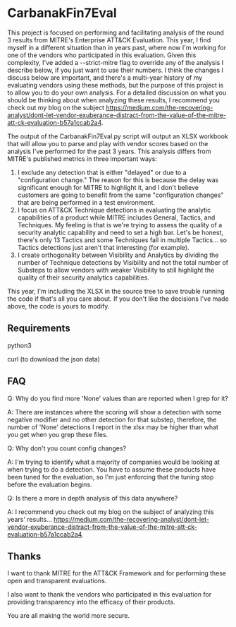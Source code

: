 # CarbanakFin7Eval
This project is focused on performing and facilitating analysis of the round 3 results from MITRE's Enterprise ATT&CK Evaluation. This year, I find myself in a different situation than in years past, where now I'm working for one of the vendors who participated in this evaluation. Given this complexity, I've added a --strict-mitre flag to override any of the analysis I describe below, if you just want to use their numbers. I think the changes I discuss below are important, and there's a multi-year history of my evaluating vendors using these methods, but the purpose of this project is to allow you to do your own analysis. For a detailed discussion on what you should be thinking about when analyzing these results, I recommend you check out my blog on the subject https://medium.com/the-recovering-analyst/dont-let-vendor-exuberance-distract-from-the-value-of-the-mitre-att-ck-evaluation-b57a1ccab2a4.

The output of the CarbanakFin7Eval.py script will output an XLSX workbook that will allow you to parse and play with vendor scores based on the analysis I've performed for the past 3 years. This analysis differs from MITRE's published metrics in three important ways:
1) I exclude any detection that is either "delayed" or due to a "configuration change." The reason for this is because the delay was significant enough for MITRE to highlight it, and I don't believe customers are going to benefit from the same "configuration changes" that are being performed in a test environment.
2) I focus on ATT&CK Technique detections in evaluating the analytic capabilities of a product while MITRE includes General, Tactics, and Techniques. My feeling is that is we're trying to assess the quality of a security analytic capability and need to set a high bar. Let's be honest, there's only 13 Tactics and some Techniques fall in multiple Tactics... so Tactics detections just aren't that interesting (for example).
3) I create orthogonality between Visibility and Analytics by dividing the number of Technique detections by Visibility and not the total number of Substeps to allow vendors with weaker Visibility to still highlight the quality of their security analytics capabilities.  

This year, I'm including the XLSX in the source tree to save trouble running the code if that's all you care about. If you don't like the decisions I've made above, the code is yours to modify.

## Requirements
python3

curl (to download the json data)

## FAQ
Q: Why do you find more 'None' values than are reported when I grep for it?

A: There are instances where the scoring will show a detection with some negative modifier and no other detection for that substep, therefore, the number of 'None' detections I report in the xlsx may be higher than what you get when you grep these files.


Q: Why don't you count config changes?

A: I'm trying to identify what a majority of companies would be looking at when trying to do a detection. You have to assume these products have been tuned for the evaluation, so I'm just enforcing that the tuning stop before the evaluation begins. 


Q: Is there a more in depth analysis of this data anywhere?

A: I recommend you check out my blog on the subject of analyzing this years' results... https://medium.com/the-recovering-analyst/dont-let-vendor-exuberance-distract-from-the-value-of-the-mitre-att-ck-evaluation-b57a1ccab2a4.


## Thanks
I want to thank MITRE for the ATT&CK Framework and for performing these open and transparent evaluations.

I also want to thank the vendors who participated in this evaluation for providing transparency into the efficacy of their products. 

You are all making the world more secure.
